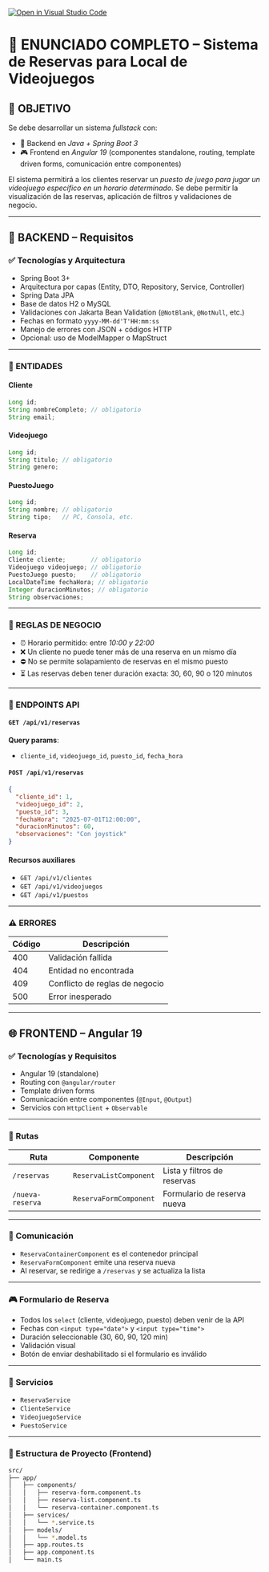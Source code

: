 [![Open in Visual Studio Code](https://classroom.github.com/assets/open-in-vscode-2e0aaae1b6195c2367325f4f02e2d04e9abb55f0b24a779b69b11b9e10269abc.svg)](https://classroom.github.com/online_ide?assignment_repo_id=19896161&assignment_repo_type=AssignmentRepo)
# 🧩 ENUNCIADO COMPLETO – Sistema de Reservas para Local de Videojuegos

## 🧠 OBJETIVO

Se debe desarrollar un sistema *fullstack* con:

- 🧩 Backend en *Java + Spring Boot 3*
- 🎮 Frontend en *Angular 19* (componentes standalone, routing, template driven forms, comunicación entre componentes)

El sistema permitirá a los clientes reservar un *puesto de juego para jugar un videojuego específico en un horario determinado*. Se debe permitir la visualización de las reservas, aplicación de filtros y validaciones de negocio.

---

## 🚀 BACKEND – Requisitos

### ✅ Tecnologías y Arquitectura

- Spring Boot 3+
- Arquitectura por capas (Entity, DTO, Repository, Service, Controller)
- Spring Data JPA
- Base de datos H2 o MySQL
- Validaciones con Jakarta Bean Validation (`@NotBlank`, `@NotNull`, etc.)
- Fechas en formato `yyyy-MM-dd'T'HH:mm:ss`
- Manejo de errores con JSON + códigos HTTP
- Opcional: uso de ModelMapper o MapStruct

---

### 📄 ENTIDADES

#### Cliente
```java
Long id;
String nombreCompleto; // obligatorio
String email;
````

#### Videojuego

```java
Long id;
String titulo; // obligatorio
String genero;
```

#### PuestoJuego

```java
Long id;
String nombre; // obligatorio
String tipo;   // PC, Consola, etc.
```

#### Reserva

```java
Long id;
Cliente cliente;       // obligatorio
Videojuego videojuego; // obligatorio
PuestoJuego puesto;    // obligatorio
LocalDateTime fechaHora; // obligatorio
Integer duracionMinutos; // obligatorio
String observaciones;
```

---

### 📌 REGLAS DE NEGOCIO

* ⏰ Horario permitido: entre *10:00 y 22:00*
* ❌ Un cliente no puede tener más de una reserva en un mismo día
* ⛔ No se permite solapamiento de reservas en el mismo puesto
* ⏳ Las reservas deben tener duración exacta: 30, 60, 90 o 120 minutos

---

### 📡 ENDPOINTS API

#### `GET /api/v1/reservas`

**Query params**:

* `cliente_id`, `videojuego_id`, `puesto_id`, `fecha_hora`

#### `POST /api/v1/reservas`

```json
{
  "cliente_id": 1,
  "videojuego_id": 2,
  "puesto_id": 3,
  "fechaHora": "2025-07-01T12:00:00",
  "duracionMinutos": 60,
  "observaciones": "Con joystick"
}
```

#### Recursos auxiliares

* `GET /api/v1/clientes`
* `GET /api/v1/videojuegos`
* `GET /api/v1/puestos`

---

### ⚠ ERRORES

| Código | Descripción                    |
| ------ | ------------------------------ |
| 400    | Validación fallida             |
| 404    | Entidad no encontrada          |
| 409    | Conflicto de reglas de negocio |
| 500    | Error inesperado               |

---

## 🌐 FRONTEND – Angular 19

### ✅ Tecnologías y Requisitos

* Angular 19 (standalone)
* Routing con `@angular/router`
* Template driven forms
* Comunicación entre componentes (`@Input`, `@Output`)
* Servicios con `HttpClient` + `Observable`

---

### 🧭 Rutas

| Ruta             | Componente             | Descripción                 |
| ---------------- | ---------------------- | --------------------------- |
| `/reservas`      | `ReservaListComponent` | Lista y filtros de reservas |
| `/nueva-reserva` | `ReservaFormComponent` | Formulario de reserva nueva |

---

### 🔁 Comunicación

* `ReservaContainerComponent` es el contenedor principal
* `ReservaFormComponent` emite una reserva nueva
* Al reservar, se redirige a `/reservas` y se actualiza la lista

---

### 🎮 Formulario de Reserva

* Todos los `select` (cliente, videojuego, puesto) deben venir de la API
* Fechas con `<input type="date">` y `<input type="time">`
* Duración seleccionable (30, 60, 90, 120 min)
* Validación visual
* Botón de enviar deshabilitado si el formulario es inválido

---

### 🧪 Servicios

* `ReservaService`
* `ClienteService`
* `VideojuegoService`
* `PuestoService`

---

### 🧱 Estructura de Proyecto (Frontend)

```bash
src/
├── app/
│   ├── components/
│   │   ├── reserva-form.component.ts
│   │   ├── reserva-list.component.ts
│   │   └── reserva-container.component.ts
│   ├── services/
│   │   └── *.service.ts
│   ├── models/
│   │   └── *.model.ts
│   ├── app.routes.ts
│   ├── app.component.ts
│   └── main.ts
```
